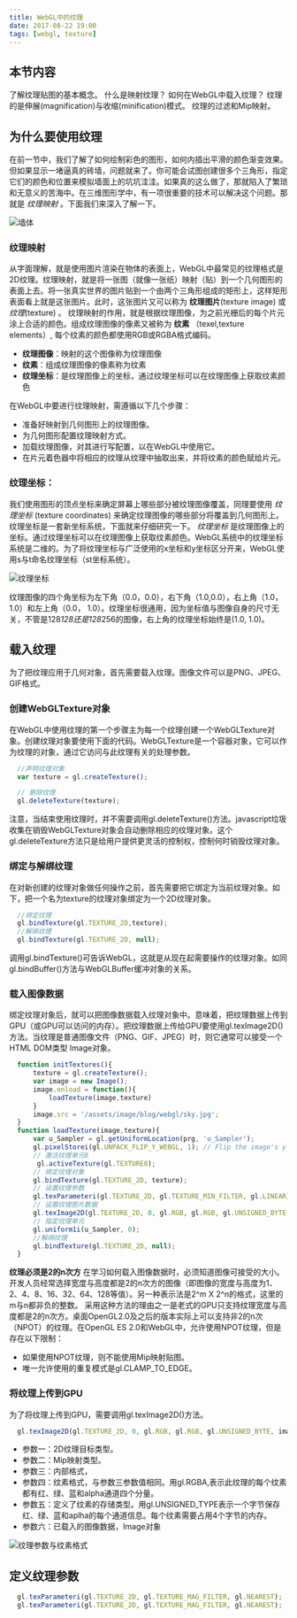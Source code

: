 ```yaml
---
title: WebGL中的纹理
date: 2017-08-22 19:00
tags: [webgl, texture]
---
```


## 本节内容

了解纹理贴图的基本概念。
什么是映射纹理？
如何在WebGL中载入纹理？
纹理的是伸展(magnification)与收缩(minification)模式。
纹理的过滤和Mip映射。

## 为什么要使用纹理

在前一节中，我们了解了如何绘制彩色的图形，如何内插出平滑的颜色渐变效果。但如果显示一堵逼真的砖墙，问题就来了。你可能会试图创建很多个三角形，指定它们的颜色和位置来模拟墙面上的坑坑洼洼。如果真的这么做了，那就陷入了繁琐和无意义的苦海中。在三维图形学中，有一项很重要的技术可以解决这个问题。那就是 *纹理映射* 。下面我们来深入了解一下。

  ![墙体](/assets/image/blog/webgl/wall.jpg)


### 纹理映射
从字面理解，就是使用图片渲染在物体的表面上，WebGL中最常见的纹理格式是2D纹理。纹理映射，就是将一张图（就像一张纸）映射（贴）到一个几何图形的表面上去。将一张真实世界的图片贴到一个由两个三角形组成的矩形上，这样矩形表面看上就是这张图片。此时，这张图片又可以称为 **纹理图片**(texture image) 或 *纹理*(texture) 。
纹理映射的作用，就是根据纹理图像，为之前光栅后的每个片元涂上合适的颜色。组成纹理图像的像素又被称为 **纹素** （texel,texture elements）, 每个纹素的颜色都使用RGB或RGBA格式编码。

 * **纹理图像**：映射的这个图像称为纹理图像
 * **纹素**：组成纹理图像的像素称为纹素
 * **纹理坐标**：是纹理图像上的坐标，通过纹理坐标可以在纹理图像上获取纹素颜色

在WebGL中要进行纹理映射，需遵循以下几个步骤：
* 准备好映射到几何图形上的纹理图像。
* 为几何图形配置纹理映射方式。
* 加载纹理图像，对其进行写配置，以在WebGL中使用它。
* 在片元着色器中将相应的纹理从纹理中抽取出来，并将纹素的颜色赋给片元。

### 纹理坐标：

我们使用图形的顶点坐标来确定屏幕上哪些部分被纹理图像覆盖，同理要使用 *纹理坐标* (texture coordinates) 来确定纹理图像的哪些部分将覆盖到几何图形上。纹理坐标是一套新坐标系统，下面就来仔细研究一下。
*纹理坐标* 是纹理图像上的坐标。通过纹理坐标可以在纹理图像上获取纹素颜色。WebGL系统中的纹理坐标系统是二维的。为了将纹理坐标与广泛使用的x坐标和y坐标区分开来，WebGL使用s与t命名纹理坐标（st坐标系统）。

  ![纹理坐标](/assets/image/blog/webgl/texture-coord.png)

纹理图像的四个角坐标为左下角（0.0，0.0），右下角（1.0,0.0），右上角（1.0， 1.0）和左上角（0.0， 1.0）。纹理坐标很通用，因为坐标值与图像自身的尺寸无关，不管是128*128还是128*256的图像，右上角的纹理坐标始终是(1.0, 1.0)。

## 载入纹理
为了把纹理应用于几何对象，首先需要载入纹理。图像文件可以是PNG、JPEG、GIF格式。
### 创建WebGLTexture对象 
在WebGL中使用纹理的第一个步骤主为每一个纹理创建一个WebGLTexture对象。创建纹理对象要使用下面的代码。WebGLTexture是一个容器对象，它可以作为纹理的对象，通过它访问与此纹理有关的处理参数。
  ```javascript
    //声明纹理对象
    var texture = gl.createTexture();

    // 删除纹理
    gl.deleteTexture(texture);
  ```
注意，当结束使用纹理时，并不需要调用gl.deleteTexture()方法。javascript垃圾收集在销毁WebGLTexture对象会自动删除相应的纹理对象。这个gl.deleteTexture方法只是给用户提供更灵活的控制权，控制何时销毁纹理对象。

### 绑定与解绑纹理
在对新创建的纹理对象做任何操作之前，首先需要把它绑定为当前纹理对象。如下，把一个名为texture的纹理对象绑定为一个2D纹理对象。

  ```javascript
    //绑定纹理
    gl.bindTexture(gl.TEXTURE_2D,texture);
    //解绑纹理
    gl.bindTexture(gl.TEXTURE_2D, null);
  ```
  调用gl.bindTexture()可告诉WebGL，这就是从现在起需要操作的纹理对象。如同gl.bindBuffer()方法与WebGLBuffer缓冲对象的关系。

### 载入图像数据
绑定纹理对象后，就可以把图像数据载入纹理对象中。意味着，把纹理数据上传到GPU（或GPU可以访问的内存）。把纹理数据上传给GPU要使用gl.texImage2D()方法。当纹理是普通图像文件（PNG、GIF、JPEG）时，则它通常可以接受一个HTML DOM类型 Image对象。
  ```javascript
    function initTextures(){
        texture = gl.createTexture(); 
        var image = new Image();
        image.onload = function(){
            loadTexture(image,texture)
        }
        image.src = '/assets/image/blog/webgl/sky.jpg';
    }
    function loadTexture(image,texture){
        var u_Sampler = gl.getUniformLocation(prg, 'u_Sampler');
        gl.pixelStorei(gl.UNPACK_FLIP_Y_WEBGL, 1); // Flip the image's y axis
        // 激活纹理单元0
         gl.activeTexture(gl.TEXTURE0);
        // 绑定纹理对象
        gl.bindTexture(gl.TEXTURE_2D, texture);
        // 设置纹理参数
        gl.texParameteri(gl.TEXTURE_2D, gl.TEXTURE_MIN_FILTER, gl.LINEAR);
        // 设置纹理图片数据
        gl.texImage2D(gl.TEXTURE_2D, 0, gl.RGB, gl.RGB, gl.UNSIGNED_BYTE, image);
        // 指定纹理单元
        gl.uniform1i(u_Sampler, 0);
        //解绑纹理
        gl.bindTexture(gl.TEXTURE_2D, null);
    }
  ```
**纹理必须是2的n次方**
在学习如何载入图像数据时，必须知道图像可接受的大小。开发人员经常选择宽度与高度都是2的n次方的图像（即图像的宽度与高度为1、2、4、8、16、32、64、128等值）。另一种表示法是2^m X 2^n的格式，这里的m与n都非负的整数。
采用这种方法的理由之一是老式的GPU只支持纹理宽度与高度都是2的n次方。桌面OpenGL2.0及之后的版本实际上可以支持非2的n次（NPOT）的纹理。在OpenGL ES 2.0和WebGL中，允许使用NPOT纹理，但是存在以下限制：
* 如果使用NPOT纹理，则不能使用Mip映射贴图。
* 唯一允许使用的重复模式是gl.CLAMP_TO_EDGE。

### 将纹理上传到GPU
为了将纹理上传到GPU，需要调用gl.texImage2D()方法。
```javascript
  gl.texImage2D(gl.TEXTURE_2D, 0, gl.RGB, gl.RGB, gl.UNSIGNED_BYTE, image);
```
* 参数一：2D纹理目标类型。
* 参数二：Mip映射类型。
* 参数三：内部格式，
* 参数四：纹素格式，与参数三参数值相同。用gl.RGBA,表示此纹理的每个纹素都有红、绿、蓝和alpha通道四个分量。
* 参数五：定义了纹素的存储类型。用gl.UNSIGNED_TYPE表示一个字节保存红、绿、蓝和aplha的每个通道信息。每个纹素需要占用4个字节的内存。
* 参数六：已载入的图像数据，Image对象

 ![纹理参数与纹素格式](/assets/image/blog/webgl/texture-dataformat.png)

 ## 定义纹理参数
```javascript
  gl.texParameteri(gl.TEXTURE_2D, gl.TEXTURE_MAG_FILTER, gl.NEAREST);
  gl.texParameteri(gl.TEXTURE_2D, gl.TEXTURE_MAG_FILTER, gl.NEAREST);
```






